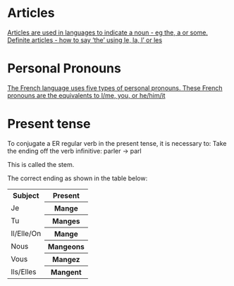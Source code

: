 <h1>Articles</h1>
<a href="https://h5p.org/h5p/embed/374396">Articles are used in languages to indicate a noun - eg the, a or some.
Definite articles - how to say ‘the’ using le, la, l’ or les</a>

<h1>Personal Pronouns</h1>

<a href="https://h5p.org/h5p/embed/399600">The French language uses five types of personal pronouns. These French pronouns are the equivalents to I/me, you, or he/him/it</a> 

<h1>Present tense</h1>

To conjugate a ER regular verb in the present tense, it is necessary to:
Take the ending off the verb infinitive:
parler → parl

This is called the stem.

The correct ending as shown in the table below:
<table>
<tr><th>Subject</th><th> Present</th> 
<tr><td>Je<th> Mange</th> 
<tr><td>Tu<th> Manges</th>  
<tr><td>Il/Elle/On<th> Mange</th> 
<tr><td>Nous<th> Mangeons</th> 
<tr><td>Vous<th> Mangez</th> 
<tr><td>Ils/Elles<th> Mangent</th> 
  





 








